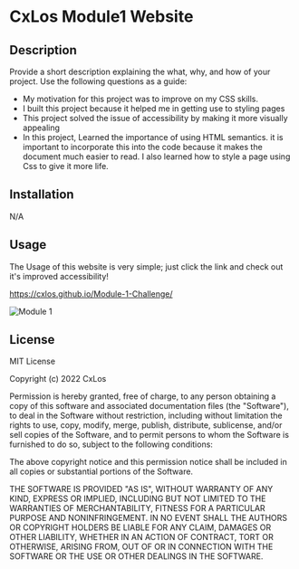 #  CxLos Module1 Website

## Description

Provide a short description explaining the what, why, and how of your project. Use the following questions as a guide:

- My motivation for this project was to improve on my CSS skills.
- I built this project because it helped me in getting use to styling pages
- This project solved the issue of accessibility by making it more visually appealing 
- In this project, Learned the importance of using HTML semantics. it is important to incorporate this into the code because it makes the document much easier to read. I also learned how to style a page using Css to give it more life.

## Installation

N/A

## Usage

The Usage of this website is very simple; just click the link and check out it's improved accessibility!

https://cxlos.github.io/Module-1-Challenge/

![Module 1](./assets/images/horiseon-screenshot.png)

## License

MIT License

Copyright (c) 2022 CxLos

Permission is hereby granted, free of charge, to any person obtaining a copy
of this software and associated documentation files (the "Software"), to deal
in the Software without restriction, including without limitation the rights
to use, copy, modify, merge, publish, distribute, sublicense, and/or sell
copies of the Software, and to permit persons to whom the Software is
furnished to do so, subject to the following conditions:

The above copyright notice and this permission notice shall be included in all
copies or substantial portions of the Software.

THE SOFTWARE IS PROVIDED "AS IS", WITHOUT WARRANTY OF ANY KIND, EXPRESS OR
IMPLIED, INCLUDING BUT NOT LIMITED TO THE WARRANTIES OF MERCHANTABILITY,
FITNESS FOR A PARTICULAR PURPOSE AND NONINFRINGEMENT. IN NO EVENT SHALL THE
AUTHORS OR COPYRIGHT HOLDERS BE LIABLE FOR ANY CLAIM, DAMAGES OR OTHER
LIABILITY, WHETHER IN AN ACTION OF CONTRACT, TORT OR OTHERWISE, ARISING FROM,
OUT OF OR IN CONNECTION WITH THE SOFTWARE OR THE USE OR OTHER DEALINGS IN THE
SOFTWARE.